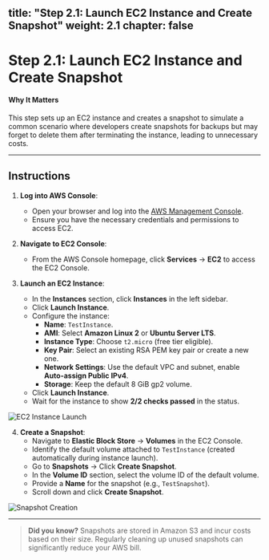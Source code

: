 title: "Step 2.1: Launch EC2 Instance and Create Snapshot"
weight: 2.1
chapter: false
--------------

# Step 2.1: Launch EC2 Instance and Create Snapshot

#### Why It Matters

This step sets up an EC2 instance and creates a snapshot to simulate a common scenario where developers create snapshots for backups but may forget to delete them after terminating the instance, leading to unnecessary costs.

---

## Instructions

1. **Log into AWS Console**:
   - Open your browser and log into the [AWS Management Console](https://aws.amazon.com/console/).
   - Ensure you have the necessary credentials and permissions to access EC2.

2. **Navigate to EC2 Console**:
   - From the AWS Console homepage, click **Services** → **EC2** to access the EC2 Console.

3. **Launch an EC2 Instance**:
   - In the **Instances** section, click **Instances** in the left sidebar.
   - Click **Launch Instance**.
   - Configure the instance:
     - **Name**: `TestInstance`.
     - **AMI**: Select **Amazon Linux 2** or **Ubuntu Server LTS**.
     - **Instance Type**: Choose `t2.micro` (free tier eligible).
     - **Key Pair**: Select an existing RSA PEM key pair or create a new one.
     - **Network Settings**: Use the default VPC and subnet, enable **Auto-assign Public IPv4**.
     - **Storage**: Keep the default 8 GiB gp2 volume.
   - Click **Launch Instance**.
   - Wait for the instance to show **2/2 checks passed** in the status.

![EC2 Instance Launch](../images/ec2_launch.png?featherlight=false&width=90pc)

4. **Create a Snapshot**:
   - Navigate to **Elastic Block Store** → **Volumes** in the EC2 Console.
   - Identify the default volume attached to `TestInstance` (created automatically during instance launch).
   - Go to **Snapshots** → Click **Create Snapshot**.
   - In the **Volume ID** section, select the volume ID of the default volume.
   - Provide a **Name** for the snapshot (e.g., `TestSnapshot`).
   - Scroll down and click **Create Snapshot**.

![Snapshot Creation](../images/snapshot_creation.png?featherlight=false&width=90pc)

---

> **Did you know?** Snapshots are stored in Amazon S3 and incur costs based on their size. Regularly cleaning up unused snapshots can significantly reduce your AWS bill.